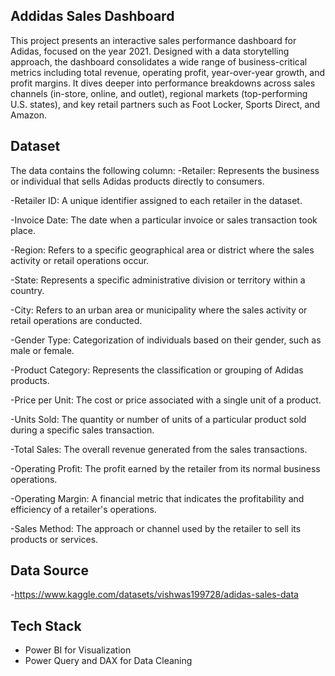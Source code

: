 ## Addidas Sales Dashboard
This project presents an interactive sales performance dashboard for Adidas, focused on the year 2021.
Designed with a data storytelling approach, the dashboard consolidates a wide range of business-critical metrics including total revenue, operating profit, year-over-year growth, and profit margins. 
It dives deeper into performance breakdowns across sales channels (in-store, online, and outlet), regional markets (top-performing U.S. states), and key retail partners such as Foot Locker, Sports Direct, and Amazon. 

## Dataset
The data contains the following column: 
-Retailer: Represents the business or individual that sells Adidas products directly to consumers.

-Retailer ID: A unique identifier assigned to each retailer in the dataset.

-Invoice Date: The date when a particular invoice or sales transaction took place.

-Region: Refers to a specific geographical area or district where the sales activity or retail operations occur.

-State: Represents a specific administrative division or territory within a country.

-City: Refers to an urban area or municipality where the sales activity or retail operations are conducted.

-Gender Type: Categorization of individuals based on their gender, such as male or female.

-Product Category: Represents the classification or grouping of Adidas products.

-Price per Unit: The cost or price associated with a single unit of a product.

-Units Sold: The quantity or number of units of a particular product sold during a specific sales transaction.

-Total Sales: The overall revenue generated from the sales transactions.

-Operating Profit: The profit earned by the retailer from its normal business operations.

-Operating Margin: A financial metric that indicates the profitability and efficiency of a retailer's operations.

-Sales Method: The approach or channel used by the retailer to sell its products or services.

## Data Source 
-https://www.kaggle.com/datasets/vishwas199728/adidas-sales-data

## Tech Stack
- Power BI for Visualization
- Power Query and DAX for Data Cleaning
